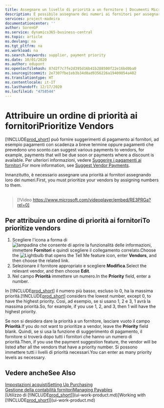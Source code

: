 ```yaml
---
title: Assegnare un livello di priorità a un fornitore | Documenti Microsoft
description: È possibile assegnare dei numeri ai fornitori per assegnare loro una priorità e semplificare i suggerimenti di pagamento in Business Central.
services: project-madeira
documentationcenter: ''
author: SorenGP
ms.service: dynamics365-business-central
ms.topic: article
ms.devlang: na
ms.tgt_pltfrm: na
ms.workload: na
ms.search.keywords: supplier, payment priority
ms.date: 10/01/2020
ms.author: edupont
ms.openlocfilehash: 87d2f7c7fe2d395d16b41b288500f22e16bd0ba0
ms.sourcegitcommit: 2e7307fbe1eb3b34d0ad9356226a19409054a402
ms.translationtype: HT
ms.contentlocale: it-IT
ms.lasthandoff: 12/17/2020
ms.locfileid: "4758544"
---
```

# <a name="prioritize-vendors"></a><span data-ttu-id="0ca8b-103">Attribuire un ordine di priorità ai fornitori</span><span class="sxs-lookup"><span data-stu-id="0ca8b-103">Prioritize Vendors</span></span>
[!INCLUDE[prod_short](includes/prod_short.md)] <span data-ttu-id="0ca8b-104">può fornire suggerimenti di pagamento ai fornitori, ad esempio pagamenti con scadenza a breve termine oppure pagamenti che prevedono uno sconto.</span><span class="sxs-lookup"><span data-stu-id="0ca8b-104">can suggest various payments to vendors, for example, payments that will be due soon or payments where a discount is available.</span></span> <span data-ttu-id="0ca8b-105">Per ulteriori informazioni, vedere [Suggerire i pagamenti ai fornitori](payables-how-suggest-vendor-payments.md).</span><span class="sxs-lookup"><span data-stu-id="0ca8b-105">For more information, see [Suggest Vendor Payments](payables-how-suggest-vendor-payments.md).</span></span>

<span data-ttu-id="0ca8b-106">Innanzitutto, è necessario assegnare una priorità ai fornitori assegnando loro dei numeri.</span><span class="sxs-lookup"><span data-stu-id="0ca8b-106">First, you must prioritize your vendors by assigning numbers to them.</span></span>
<br><br>
> [!Video https://www.microsoft.com/videoplayer/embed/RE3PRGa?rel=0]

## <a name="to-prioritize-vendors"></a><span data-ttu-id="0ca8b-107">Per attribuire un ordine di priorità ai fornitori</span><span class="sxs-lookup"><span data-stu-id="0ca8b-107">To prioritize vendors</span></span>
1. <span data-ttu-id="0ca8b-108">Scegliere l'icona a forma di ![lampadina che consente di aprire la funzionalità delle informazioni](media/ui-search/search_small.png "Informazioni sull'operazione che si desidera eseguire"), immettere **Fornitori** e quindi scegliere il collegamento correlato.</span><span class="sxs-lookup"><span data-stu-id="0ca8b-108">Choose the ![Lightbulb that opens the Tell Me feature](media/ui-search/search_small.png "Tell me what you want to do") icon, enter **Vendors**, and then choose the related link.</span></span>
2. <span data-ttu-id="0ca8b-109">Selezionare il fornitore appropriato e scegliere **Modifica**.</span><span class="sxs-lookup"><span data-stu-id="0ca8b-109">Select the relevant vendor, and then choose **Edit**.</span></span>
3. <span data-ttu-id="0ca8b-110">Nel campo **Priorità** immettere un numero.</span><span class="sxs-lookup"><span data-stu-id="0ca8b-110">In the **Priority** field, enter a number.</span></span>

<span data-ttu-id="0ca8b-111">In [!INCLUDE[prod_short](includes/prod_short.md)] il numero più basso, escluso lo 0, ha la massima priorità.</span><span class="sxs-lookup"><span data-stu-id="0ca8b-111">[!INCLUDE[prod_short](includes/prod_short.md)] considers the lowest number, except 0, to have the highest priority.</span></span> <span data-ttu-id="0ca8b-112">Così, ad esempio, se si usano 1, 2 e 3, 1 avrà la massima priorità.</span><span class="sxs-lookup"><span data-stu-id="0ca8b-112">So, for example, if you use 1, 2, and 3, then 1 will have the highest priority.</span></span>

<span data-ttu-id="0ca8b-113">Se non si desidera dare la priorità a un fornitore, lasciare vuoto il campo **Priorità**.</span><span class="sxs-lookup"><span data-stu-id="0ca8b-113">If you do not want to prioritize a vendor, leave the **Priority** field blank.</span></span> <span data-ttu-id="0ca8b-114">Quindi, se si usa la funzione di suggerimento di pagamento, il fornitore si troverà dopo tutti i fornitori che hanno un numero di priorità.</span><span class="sxs-lookup"><span data-stu-id="0ca8b-114">Then, if you use the payment suggestion feature, the vendor will be listed after all the vendors that have a priority number.</span></span> <span data-ttu-id="0ca8b-115">Si possono immettere tutti i livelli di priorità necessari.</span><span class="sxs-lookup"><span data-stu-id="0ca8b-115">You can enter as many priority levels as necessary.</span></span>

## <a name="see-also"></a><span data-ttu-id="0ca8b-116">Vedere anche</span><span class="sxs-lookup"><span data-stu-id="0ca8b-116">See Also</span></span>
[<span data-ttu-id="0ca8b-117">Impostazioni acquisti</span><span class="sxs-lookup"><span data-stu-id="0ca8b-117">Setting Up Purchasing</span></span>](purchasing-setup-purchasing.md)  
[<span data-ttu-id="0ca8b-118">Gestione della contabilità fornitori</span><span class="sxs-lookup"><span data-stu-id="0ca8b-118">Managing Payables</span></span>](payables-manage-payables.md)  
<span data-ttu-id="0ca8b-119">[Utilizzo di [!INCLUDE[prod_short](includes/prod_short.md)]](ui-work-product.md)</span><span class="sxs-lookup"><span data-stu-id="0ca8b-119">[Working with [!INCLUDE[prod_short](includes/prod_short.md)]](ui-work-product.md)</span></span>

